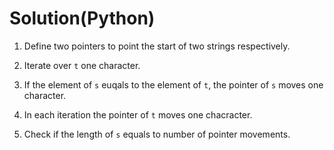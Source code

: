 # Solution(Python)

1. Define two pointers to point the start of two strings respectively.

2. Iterate over `t` one character.

3. If the element of `s` euqals to the element of `t`, the pointer of `s` moves one character.

4. In each iteration the pointer of `t` moves one chacracter.

5. Check if the length of `s` equals to number of pointer movements.
